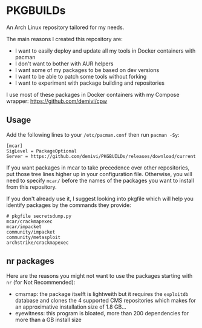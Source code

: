 # PKGBUILDs

An Arch Linux repository tailored for my needs. 

The main reasons I created this repository are:
- I want to easily deploy and update all my tools in Docker containers with pacman
- I don't want to bother with AUR helpers
- I want some of my packages to be based on dev versions
- I want to be able to patch some tools without forking
- I want to experiment with package building and repositories

I use most of these packages in Docker containers with my Compose wrapper:
https://github.com/demivi/cpw

## Usage

Add the following lines to your `/etc/pacman.conf` then run `pacman -Sy`:
```
[mcar]
SigLevel = PackageOptional
Server = https://github.com/demivi/PKGBUILDs/releases/download/current
```
If you want packages in mcar to take precedence over other repositories, put those tree lines higher up in your configuration file. Otherwise, you will need to specify `mcar/` before the names of the packages you want to install from this repository.

If you don't already use it, I suggest looking into pkgfile which will help you identify packages by the commands they provide:
```
# pkgfile secretsdump.py
mcar/crackmapexec
mcar/impacket
community/impacket
community/metasploit
archstrike/crackmapexec
```

## nr packages

Here are the reasons you might not want to use the packages starting with `nr` (for Not Recommended):
- cmsmap: the package itselft is lightweith but it requires the `exploitdb` database and clones the 4 supported CMS repositories which makes for an approximative installation size of 1.8 GB...
- eyewitness: this program is bloated, more than 200 dependencies for more than a GB install size

